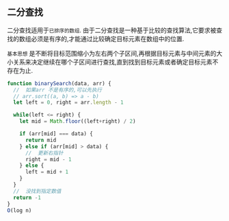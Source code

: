 ## 二分查找
二分查找适用于`已排序的数组`. 由于二分查找是一种基于比较的查找算法,它要求被查找的数组必须是有序的,才能通过比较确定目标元素在数组中的位置. 

`基本思想` 是不断将目标范围缩小为左右两个子区间,再根据目标元素与中间元素的大小关系来决定继续在哪个子区间进行查找,直到找到目标元素或者确定目标元素不存在为止. 

```js
function binarySearch(data, arr) {
  //  如果arr 不是有序的,可以先执行
  // arr.sort((a, b) => a - b)
  let left = 0, right = arr.length - 1

  while(left <= right) {
    let mid = Math.floor((left+right) / 2)

    if (arr[mid] === data) {
      return mid
    } else if (arr[mid] > data) {
      //  更新右指针
      right = mid - 1
    } else {
      left = mid + 1
    }
  }
  //  没找到指定数值
  return -1 
} 
O(log n)
```
